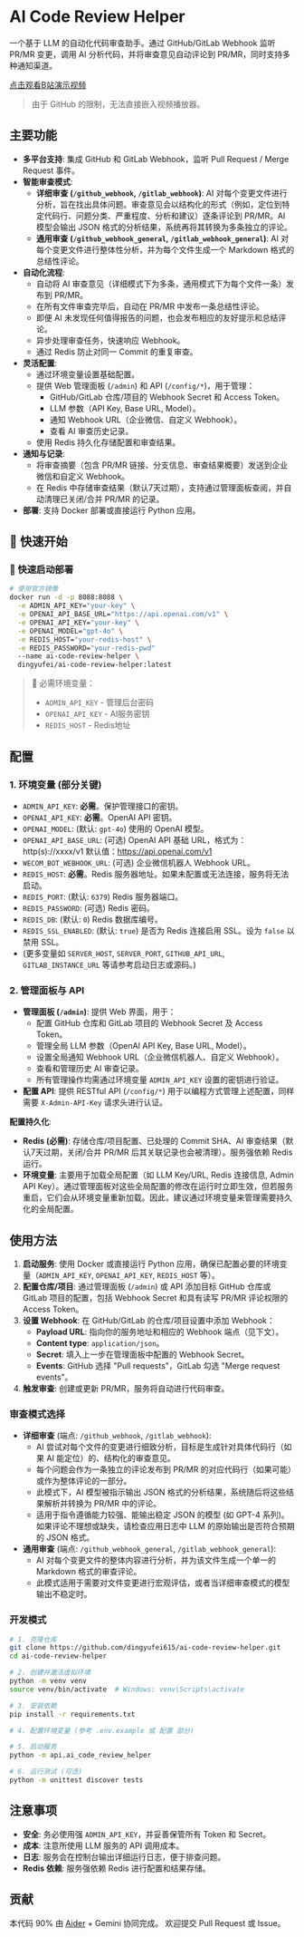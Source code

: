 # AI Code Review Helper

一个基于 LLM 的自动化代码审查助手。通过 GitHub/GitLab Webhook 监听 PR/MR 变更，调用 AI 分析代码，并将审查意见自动评论到 PR/MR，同时支持多种通知渠道。

[点击观看B站演示视频](https://www.bilibili.com/video/BV1TF7ozaEPv)
> 由于 GitHub 的限制，无法直接嵌入视频播放器。

## 主要功能

- **多平台支持**: 集成 GitHub 和 GitLab Webhook，监听 Pull Request / Merge Request 事件。
- **智能审查模式**:
    - **详细审查 (`/github_webhook`, `/gitlab_webhook`)**: AI 对每个变更文件进行分析，旨在找出具体问题。审查意见会以结构化的形式（例如，定位到特定代码行、问题分类、严重程度、分析和建议）逐条评论到 PR/MR。AI 模型会输出 JSON 格式的分析结果，系统再将其转换为多条独立的评论。
    - **通用审查 (`/github_webhook_general`, `/gitlab_webhook_general`)**: AI 对每个变更文件进行整体性分析，并为每个文件生成一个 Markdown 格式的总结性评论。
- **自动化流程**:
    - 自动将 AI 审查意见（详细模式下为多条，通用模式下为每个文件一条）发布到 PR/MR。
    - 在所有文件审查完毕后，自动在 PR/MR 中发布一条总结性评论。
    - 即便 AI 未发现任何值得报告的问题，也会发布相应的友好提示和总结评论。
    - 异步处理审查任务，快速响应 Webhook。
    - 通过 Redis 防止对同一 Commit 的重复审查。
- **灵活配置**:
    - 通过环境变量设置基础配置。
    - 提供 Web 管理面板 (`/admin`) 和 API (`/config/*`)，用于管理：
        - GitHub/GitLab 仓库/项目的 Webhook Secret 和 Access Token。
        - LLM 参数（API Key, Base URL, Model）。
        - 通知 Webhook URL（企业微信、自定义 Webhook）。
        - 查看 AI 审查历史记录。
    - 使用 Redis 持久化存储配置和审查结果。
- **通知与记录**:
    - 将审查摘要（包含 PR/MR 链接、分支信息、审查结果概要）发送到企业微信和自定义 Webhook。
    - 在 Redis 中存储审查结果（默认7天过期），支持通过管理面板查阅，并自动清理已关闭/合并 PR/MR 的记录。
- **部署**: 支持 Docker 部署或直接运行 Python 应用。

## 🚀 快速开始

### 🐳 快速启动部署
```bash
# 使用官方镜像
docker run -d -p 8088:8088 \
  -e ADMIN_API_KEY="your-key" \
  -e OPENAI_API_BASE_URL="https://api.openai.com/v1" \
  -e OPENAI_API_KEY="your-key" \
  -e OPENAI_MODEL="gpt-4o" \
  -e REDIS_HOST="your-redis-host" \
  -e REDIS_PASSWORD="your-redis-pwd"
  --name ai-code-review-helper \
  dingyufei/ai-code-review-helper:latest
```

> 📌 必需环境变量：
> - `ADMIN_API_KEY` - 管理后台密码
> - `OPENAI_API_KEY` - AI服务密钥  
> - `REDIS_HOST` - Redis地址

## 配置

### 1. 环境变量 (部分关键)
-   `ADMIN_API_KEY`: **必需**。保护管理接口的密钥。
-   `OPENAI_API_KEY`: **必需**。OpenAI API 密钥。
-   `OPENAI_MODEL`: (默认: `gpt-4o`) 使用的 OpenAI 模型。
-   `OPENAI_API_BASE_URL`: (可选) OpenAI API 基础 URL，格式为：http(s)://xxxx/v1 默认值：https://api.openai.com/v1
-   `WECOM_BOT_WEBHOOK_URL`: (可选) 企业微信机器人 Webhook URL。
-   `REDIS_HOST`: **必需**。Redis 服务器地址。如果未配置或无法连接，服务将无法启动。
-   `REDIS_PORT`: (默认: `6379`) Redis 服务器端口。
-   `REDIS_PASSWORD`: (可选) Redis 密码。
-   `REDIS_DB`: (默认: `0`) Redis 数据库编号。
-   `REDIS_SSL_ENABLED`: (默认: `true`) 是否为 Redis 连接启用 SSL。设为 `false` 以禁用 SSL。
-   (更多变量如 `SERVER_HOST`, `SERVER_PORT`, `GITHUB_API_URL`, `GITLAB_INSTANCE_URL` 等请参考启动日志或源码。)

### 2. 管理面板与 API
- **管理面板 (`/admin`)**: 提供 Web 界面，用于：
    - 配置 GitHub 仓库和 GitLab 项目的 Webhook Secret 及 Access Token。
    - 管理全局 LLM 参数（OpenAI API Key, Base URL, Model）。
    - 设置全局通知 Webhook URL（企业微信机器人、自定义 Webhook）。
    - 查看和管理历史 AI 审查记录。
    - 所有管理操作均需通过环境变量 `ADMIN_API_KEY` 设置的密钥进行验证。
- **配置 API**: 提供 RESTful API (`/config/*`) 用于以编程方式管理上述配置，同样需要 `X-Admin-API-Key` 请求头进行认证。

**配置持久化**:
- **Redis (必需)**: 存储仓库/项目配置、已处理的 Commit SHA、AI 审查结果（默认7天过期，关闭/合并 PR/MR 后其关联记录也会被清理）。服务强依赖 Redis 运行。
- **环境变量**: 主要用于加载全局配置（如 LLM Key/URL, Redis 连接信息, Admin API Key）。通过管理面板对这些全局配置的修改在运行时立即生效，但若服务重启，它们会从环境变量重新加载。因此，建议通过环境变量来管理需要持久化的全局配置。

## 使用方法

1.  **启动服务**: 使用 Docker 或直接运行 Python 应用，确保已配置必要的环境变量（`ADMIN_API_KEY`, `OPENAI_API_KEY`, `REDIS_HOST` 等）。
2.  **配置仓库/项目**: 通过管理面板 (`/admin`) 或 API 添加目标 GitHub 仓库或 GitLab 项目的配置，包括 Webhook Secret 和具有读写 PR/MR 评论权限的 Access Token。
3.  **设置 Webhook**: 在 GitHub/GitLab 的仓库/项目设置中添加 Webhook：
    - **Payload URL**: 指向你的服务地址和相应的 Webhook 端点（见下文）。
    - **Content type**: `application/json`。
    - **Secret**: 填入上一步在管理面板中配置的 Webhook Secret。
    - **Events**: GitHub 选择 "Pull requests"，GitLab 勾选 "Merge request events"。
4.  **触发审查**: 创建或更新 PR/MR，服务将自动进行代码审查。

### 审查模式选择
- **详细审查** (端点: `/github_webhook`, `/gitlab_webhook`):
    - AI 尝试对每个文件的变更进行细致分析，目标是生成针对具体代码行（如果 AI 能定位）的、结构化的审查意见。
    - 每个问题会作为一条独立的评论发布到 PR/MR 的对应代码行（如果可能）或作为整体评论的一部分。
    - 此模式下，AI 模型被指示输出 JSON 格式的分析结果，系统随后将这些结果解析并转换为 PR/MR 中的评论。
    - 适用于指令遵循能力较强、能输出稳定 JSON 的模型 (如 GPT-4 系列)。如果评论不理想或缺失，请检查应用日志中 LLM 的原始输出是否符合预期的 JSON 格式。
- **通用审查** (端点: `/github_webhook_general`, `/gitlab_webhook_general`):
    - AI 对每个变更文件的整体内容进行分析，并为该文件生成一个单一的 Markdown 格式的审查评论。
    - 此模式适用于需要对文件变更进行宏观评估，或者当详细审查模式的模型输出不稳定时。

### 开发模式
```bash
# 1. 克隆仓库
git clone https://github.com/dingyufei615/ai-code-review-helper.git
cd ai-code-review-helper

# 2. 创建并激活虚拟环境
python -m venv venv
source venv/bin/activate  # Windows: venv\Scripts\activate

# 3. 安装依赖
pip install -r requirements.txt

# 4. 配置环境变量 (参考 .env.example 或 配置 部分)

# 5. 启动服务
python -m api.ai_code_review_helper

# 6. 运行测试 (可选)
python -m unittest discover tests
```

## 注意事项
- **安全**: 务必使用强 `ADMIN_API_KEY`，并妥善保管所有 Token 和 Secret。
- **成本**: 注意所使用 LLM 服务的 API 调用成本。
- **日志**: 服务会在控制台输出详细运行日志，便于排查问题。
- **Redis 依赖**: 服务强依赖 Redis 进行配置和结果存储。

## 贡献
本代码 90% 由 [Aider](https://github.com/Aider-AI/aider) + Gemini 协同完成。
欢迎提交 Pull Request 或 Issue。
